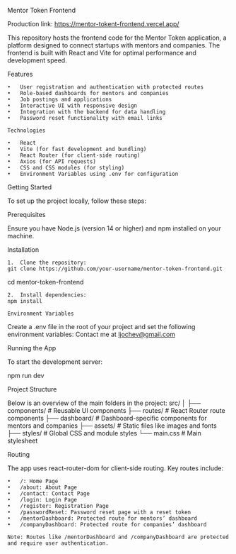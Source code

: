 Mentor Token Frontend

Production link:
https://mentor-tokent-frontend.vercel.app/

This repository hosts the frontend code for the Mentor Token application, a platform designed to connect startups with mentors and companies. The frontend is built with React and Vite for optimal performance and development speed.

Features

	•	User registration and authentication with protected routes
	•	Role-based dashboards for mentors and companies
	•	Job postings and applications
	•	Interactive UI with responsive design
	•	Integration with the backend for data handling
	•	Password reset functionality with email links

    Technologies

	•	React
	•	Vite (for fast development and bundling)
	•	React Router (for client-side routing)
	•	Axios (for API requests)
	•	CSS and CSS modules (for styling)
	•	Environment Variables using .env for configuration

Getting Started

To set up the project locally, follow these steps:

Prerequisites

Ensure you have Node.js (version 14 or higher) and npm installed on your machine.

Installation

	1.	Clone the repository:
    git clone https://github.com/your-username/mentor-token-frontend.git
cd mentor-token-frontend

	2.	Install dependencies:
    npm install

    Environment Variables

Create a .env file in the root of your project and set the following environment variables:
Contact me at ljochev@gmail.com

Running the App

To start the development server:

npm run dev

Project Structure

Below is an overview of the main folders in the project:
src/
│
├── components/          # Reusable UI components
├── routes/              # React Router route components
├── dashboard/           # Dashboard-specific components for mentors and companies
├── assets/              # Static files like images and fonts
├── styles/              # Global CSS and module styles
└── main.css             # Main stylesheet

Routing

The app uses react-router-dom for client-side routing. Key routes include:

	•	/: Home Page
	•	/about: About Page
	•	/contact: Contact Page
	•	/login: Login Page
	•	/register: Registration Page
	•	/passwordReset: Password reset page with a reset token
	•	/mentorDashboard: Protected route for mentors’ dashboard
	•	/companyDashboard: Protected route for companies’ dashboard

    Note: Routes like /mentorDashboard and /companyDashboard are protected and require user authentication.